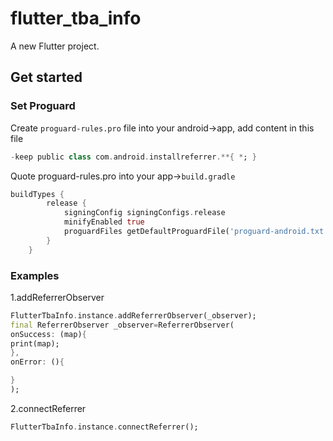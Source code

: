 # flutter_tba_info

A new Flutter project.

## Get started

### Set Proguard

Create `proguard-rules.pro` file into your android->app, add content in this file
```dart
-keep public class com.android.installreferrer.**{ *; }
```

Quote proguard-rules.pro into your app->`build.gradle`
```dart
buildTypes {
        release {
            signingConfig signingConfigs.release
            minifyEnabled true
            proguardFiles getDefaultProguardFile('proguard-android.txt'), 'proguard-rules.pro'
        }
    }
```

### Examples

1.addReferrerObserver
```dart
FlutterTbaInfo.instance.addReferrerObserver(_observer);
final ReferrerObserver _observer=ReferrerObserver(
onSuccess: (map){
print(map);
},
onError: (){

}
);
```
2.connectReferrer
```dart
FlutterTbaInfo.instance.connectReferrer();
```



